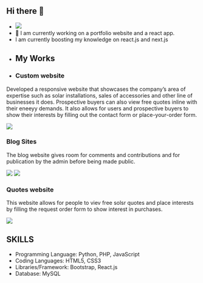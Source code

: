 ## Hi there 👋
- <img src="https://github.com/user-attachments/assets/adefbaa3-1e39-406d-a071-603e5ba0c98c">
- 🌱 I am currently working on a portfolio website and a react app.
- I am currently boosting my knowledge on react.js and next.js
- <h2>My Works</h2>
- <h3>Custom website</h3>
<p>Developed a responsive website that showcases the company’s area of expertise
such as solar installations, sales of accessories and other line of businesses it does.
Prospective buyers can also view free quotes inline with their eneeyy demands.
It also allows for users and prospective buyers to show their interests by filling out the contact 
form or place-your-order form.</p>
<img src="https://github.com/user-attachments/assets/5bf9a8bf-0336-4045-9e9c-f4c51ed50bc4" >
<h3>Blog Sites</h3>
<p></p>The blog website gives room for comments and contributions and for publication by the admin before being made public.</p>
<img src="https://github.com/user-attachments/assets/864d74c6-2bde-4573-9da7-3500f24e56b6">
<img src="https://github.com/user-attachments/assets/21d5ef9e-7e5c-4be9-b972-523b2aecc541">
<h3>Quotes website</h3>
<p></p>This website allows for people to viev free solsr quotes and place interests by filling the request order form to show interest in purchases.</p>
<img src="https://github.com/user-attachments/assets/090b303a-05ed-4031-8a2e-f3e6f617d624">
<h2>SKILLS</h2>
<ul>
  <li>Programming Language: Python, PHP, JavaScript
</li>
  <li>Coding Languages: HTML5, CSS3
</li>
  <li>Libraries/Framework: Bootstrap, React.js
</li>
  <li>Database: MySQL
</li>
</ul>








<!-- <img src=">

Admin web app| HTML, CSS, Bootstrap, PHP, JavaScript, MYSQL
The admin site allows for sessions, log in and log out, performing basic changes to the 
parent website by interacting with the database using basic CRUD operations.
Blogsite| HTML, CSS, Bootstrap, PHP, JavaScript, MYSQL
I single-handedly developed a blog website using bootstrap frameworks, The blog website gives 
room for comments and contributions and for publication by the admin before being made 
public.
Calculator app| React.js, JSX, Bootstrap
A calculator react app that allows for basic calculations styled usingWorks.strap library.-->
<!--
**OlasEnterprise/OlasEnterprise** is a ✨ _special_ ✨ repository because its `README.md` (this file) appears on your GitHub profile.

Here are some ideas to get you started:

- 🔭 I’m currently working on ...
- 🌱 I’m currently learning ...
- 👯 I’m looking to collaborate on ...
- 🤔 I’m looking for help with ...
- 💬 Ask me about ...
- 📫 How to reach me: ...
- 😄 Pronouns: ...
- ⚡ Fun fact: ...
-->
